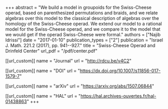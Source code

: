 +++
abstract = "We build a model in groupoids for the Swiss-Cheese operad, based on parenthesized permutations and braids, and we relate algebras over this model to the classical description of algebras over the homology of the Swiss-Cheese operad. We extend our model to a rational model for the Swiss-Cheese operad, and we compare it to the model that we would get if the operad Swiss-Cheese were formal."
authors = ["Najib Idrissi"]
date = "2017-01-10"
publication_types = ["2"]
publication = "Israel J. Math. 221.2 (2017), pp. 941--927."
title = "Swiss-Cheese Operad and Drinfeld Center"
url_pdf = "/pdf/center.pdf"

[[url_custom]]
name = "Journal"
url = "http://rdcu.be/v4C2"

[[url_custom]]
name = "DOI"
url = "https://dx.doi.org/10.1007/s11856-017-1579-7"

[[url_custom]]
name = "arXiv"
url = "https://arxiv.org/abs/1507.06844"

[[url_custom]]
name = "HAL"
url = "https://hal.archives-ouvertes.fr/hal-01438863"
+++

